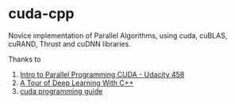 # cuda-cpp

Novice implementation of Parallel Algorithms, using cuda, cuBLAS, cuRAND, Thrust and cuDNN libraries.

Thanks to 
1. [Intro to Parallel Programming CUDA - Udacity 458](https://youtube.com/playlist?list=PLGvfHSgImk4aweyWlhBXNF6XISY3um82_)
2. [A Tour of Deep Learning With C++](https://www.youtube.com/watch?v=Lo1rXJdAJ7w)
3. [cuda programming guide](https://docs.nvidia.com/cuda/cuda-c-programming-guide/index.html)

